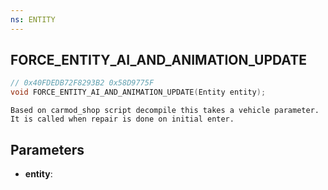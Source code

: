 ```yaml
---
ns: ENTITY
---
```

## FORCE_ENTITY_AI_AND_ANIMATION_UPDATE

```c
// 0x40FDEDB72F8293B2 0x58D9775F
void FORCE_ENTITY_AI_AND_ANIMATION_UPDATE(Entity entity);
```

```
Based on carmod_shop script decompile this takes a vehicle parameter. It is called when repair is done on initial enter.  
```

## Parameters
* **entity**: 

